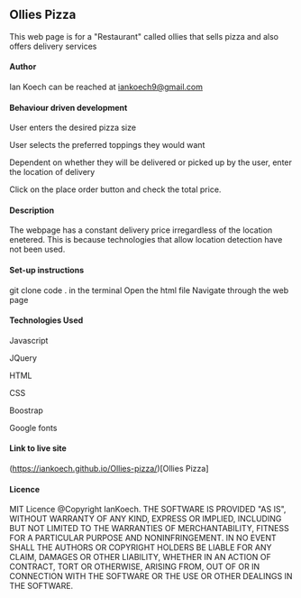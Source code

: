 ## Ollies Pizza
This web page is for a "Restaurant" called ollies that sells pizza and also offers delivery services

#### Author
Ian Koech can be reached at iankoech9@gmail.com

#### Behaviour driven development
User enters the desired pizza size

User selects the preferred toppings they would want

Dependent on whether they  will be delivered or picked up by the user, enter the location of delivery

Click on the place order button and check the total price.

#### Description
The webpage has a constant delivery price irregardless of the location enetered.
This is because technologies that allow location detection have not been used.

#### Set-up instructions
git clone <repository url>
code . in the terminal
Open the html file
Navigate through the web page

#### Technologies Used
Javascript

JQuery

HTML

CSS

Boostrap

Google fonts

#### Link to live site
(https://iankoech.github.io/Ollies-pizza/)[Ollies Pizza]

#### Licence
MIT Licence
@Copyright IanKoech.
THE SOFTWARE IS PROVIDED "AS IS", WITHOUT WARRANTY OF ANY KIND, EXPRESS OR IMPLIED, INCLUDING BUT NOT LIMITED TO THE WARRANTIES OF MERCHANTABILITY, FITNESS FOR A PARTICULAR PURPOSE AND NONINFRINGEMENT. IN NO EVENT SHALL THE AUTHORS OR COPYRIGHT HOLDERS BE LIABLE FOR ANY CLAIM, DAMAGES OR OTHER LIABILITY, WHETHER IN AN ACTION OF CONTRACT, TORT OR OTHERWISE, ARISING FROM, OUT OF OR IN CONNECTION WITH THE SOFTWARE OR THE USE OR OTHER DEALINGS IN THE SOFTWARE.